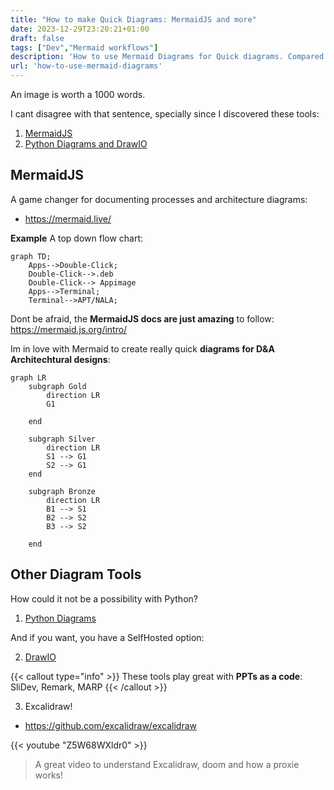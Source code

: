 ```yaml
---
title: "How to make Quick Diagrams: MermaidJS and more"
date: 2023-12-29T23:20:21+01:00
draft: false
tags: ["Dev","Mermaid workflows"]
description: 'How to use Mermaid Diagrams for Quick diagrams. Compared with Python Diagrams, DrawIO'
url: 'how-to-use-mermaid-diagrams'
---
```


An image is worth a 1000 words.

I cant disagree with that sentence, specially since I discovered these tools:

1. [MermaidJS](#mermaidjs)
2. [Python Diagrams and DrawIO](#other-diagram-tools)

## MermaidJS

A game changer for documenting processes and architecture diagrams:

* https://mermaid.live/

**Example** A top down flow chart:

```
graph TD;
    Apps-->Double-Click;
    Double-Click-->.deb
    Double-Click--> Appimage
    Apps-->Terminal;
    Terminal-->APT/NALA;
```

Dont be afraid, the **MermaidJS docs are just amazing** to follow: https://mermaid.js.org/intro/

Im in love with Mermaid to create really quick **diagrams for D&A Architechtural designs**:

```mermaid
graph LR
    subgraph Gold
        direction LR
        G1
         
    end
 
    subgraph Silver
        direction LR
        S1 --> G1
        S2 --> G1
    end
 
    subgraph Bronze
        direction LR
        B1 --> S1
        B2 --> S2
        B3 --> S2
      
    end
```

## Other Diagram Tools

How could it not be a possibility with Python?
1. [Python Diagrams](https://fossengineer.com/free-diagram-tools/#python-diagrams)

And if you want, you have a SelfHosted option:

2. [DrawIO](https://fossengineer.com/selfhosting-drawio-with-docker/)

{{< callout type="info" >}}
These tools play great with **PPTs as a code**: SliDev, Remark, MARP
{{< /callout >}}

3. Excalidraw!

* https://github.com/excalidraw/excalidraw

{{< youtube "Z5W68WXldr0" >}}

<!-- 
https://www.youtube.com/watch?v=Z5W68WXldr0 -->

> A great video to understand Excalidraw, doom and how a proxie works!